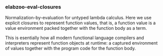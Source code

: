
### elabzoo-eval-closures

Normalization-by-evaluation for untyped lambda calculus. Here we use explicit
closures to represent function values, that is, a function value is a value
environment packed together with the function body as a term.

This is esentially how all modern functional language compilers and interpreters
represent function objects at runtime: a captured environment of values together
with the program code for the function body.
